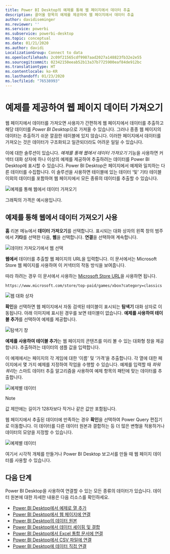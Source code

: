 ```yaml
---
title: Power BI Desktop의 예제를 통해 웹 페이지에서 데이터 추출
description: 끌어올 항목의 예제를 제공하여 웹 페이지에서 데이터 추출
author: davidiseminger
ms.reviewer: ''
ms.service: powerbi
ms.subservice: powerbi-desktop
ms.topic: conceptual
ms.date: 01/21/2020
ms.author: davidi
LocalizationGroup: Connect to data
ms.openlocfilehash: 2c09f21565cdf9987aad2027a148823fb32e2e55
ms.sourcegitcommit: 02342150eeab52b13a37b7725900eaf84de912bc
ms.translationtype: HT
ms.contentlocale: ko-KR
ms.lasthandoff: 01/23/2020
ms.locfileid: "76538993"
---
```

# <a name="get-webpage-data-by-providing-examples"></a>예제를 제공하여 웹 페이지 데이터 가져오기

웹 페이지에서 데이터를 가져오면 사용자가 간편하게 웹 페이지에서 데이터를 추출하고 해당 데이터를 *Power BI Desktop*으로 가져올 수 있습니다. 그러나 종종 웹 페이지의 데이터는 추출하기 쉬운 깔끔한 테이블에 있지 않습니다. 이러한 페이지에서 데이터를 가져오는 것은 데이터가 구조화되고 일관되더라도 어려운 일일 수 있습니다.

이에 대한 솔루션이 있습니다. *예제를 통해 웹에서 데이터 가져오기* 기능을 사용하면 커넥터 대화 상자에 하나 이상의 예제를 제공하여 추출하려는 데이터를 Power BI Desktop에 표시할 수 있습니다. Power BI Desktop은 페이지에서 예제와 일치하는 다른 데이터를 수집합니다. 이 솔루션을 사용하면 테이블에 있는 데이터 ‘및’ 기타 테이블 이외의 데이터를 포함하여 웹 페이지에서 모든 종류의 데이터를 추출할 수 있습니다.

![예제를 통해 웹에서 데이터 가져오기](media/desktop-connect-to-web-by-example/web-by-example_01.png)

그래픽의 가격은 예시용입니다.

## <a name="using-get-data-from-web-by-example"></a>예제를 통해 웹에서 데이터 가져오기 사용

**홈** 리본 메뉴에서 **데이터 가져오기**를 선택합니다. 표시되는 대화 상자의 왼쪽 창의 범주에서 **기타**를 선택한 다음, **웹**을 선택합니다. **연결**을 선택하여 계속합니다.

![데이터 가져오기에서 웹 선택](media/desktop-connect-to-web-by-example/web-by-example_03.png)

**웹에서** 데이터를 추출할 웹 페이지의 URL을 입력합니다. 이 문서에서는 Microsoft Store 웹 페이지를 사용하여 이 커넥터의 작동 방식을 보여줍니다.

따라 하려는 경우 이 문서에서 사용하는 [Microsoft Store URL](https://www.microsoft.com/store/top-paid/games/xbox?category=classics)을 사용하면 됩니다.

    https://www.microsoft.com/store/top-paid/games/xbox?category=classics

![웹 대화 상자](media/desktop-connect-to-web-by-example/web-by-example_04.png)

**확인**을 선택하면 웹 페이지에서 자동 검색된 테이블이 표시되는 **탐색기** 대화 상자로 이동됩니다. 아래 이미지에 표시된 경우를 보면 테이블이 없습니다. **예제를 사용하여 테이블 추가**를 선택하여 예제를 제공합니다.

![탐색기 창](media/desktop-connect-to-web-by-example/web-by-example_05.png)

**예제를 사용하여 테이블 추가**는 웹 페이지의 콘텐츠를 미리 볼 수 있는 대화형 창을 제공합니다. 추출하려는 데이터의 샘플 값을 입력합니다.

이 예제에서는 페이지의 각 게임에 대한 ‘이름’ 및 ‘가격’을 추출합니다. 각 열에 대한 페이지에서 몇 가지 예제를 지정하여 작업을 수행할 수 있습니다. 예제를 입력할 때 *파워 쿼리*는 스마트 데이터 추출 알고리즘을 사용하여 예제 항목의 패턴에 맞는 데이터를 추출합니다.

![예제별 데이터](media/desktop-connect-to-web-by-example/web-by-example_06.png)

> [!NOTE]
> 값 제안에는 길이가 128자보다 작거나 같은 값만 포함됩니다.

웹 페이지에서 추출된 데이터에 만족하는 경우 **확인**을 선택하여 Power Query 편집기로 이동합니다. 이 데이터를 다른 데이터 원본과 결합하는 등 더 많은 변형을 적용하거나 데이터의 모양을 지정할 수 있습니다.

![예제별 데이터](media/desktop-connect-to-web-by-example/web-by-example_07.png)

여기서 시각적 개체를 만들거나 Power BI Desktop 보고서를 만들 때 웹 페이지 데이터를 사용할 수 있습니다.

## <a name="next-steps"></a>다음 단계

Power BI Desktop을 사용하여 연결할 수 있는 모든 종류의 데이터가 있습니다. 데이터 원본에 대한 자세한 내용은 다음 리소스를 확인하세요.

* [Power BI Desktop에서 예제로 열 추가](desktop-add-column-from-example.md)
* [Power BI Desktop에서 웹 페이지에 연결](desktop-connect-to-web.md)
* [Power BI Desktop의 데이터 원본](desktop-data-sources.md)
* [Power BI Desktop에서 데이터 셰이핑 및 결합](desktop-shape-and-combine-data.md)
* [Power BI Desktop에서 Excel 통합 문서에 연결](desktop-connect-excel.md)
* [Power BI Desktop에서 CSV 파일에 연결](desktop-connect-csv.md)
* [Power BI Desktop에 데이터 직접 연결](desktop-enter-data-directly-into-desktop.md)

